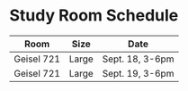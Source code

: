 # Study Room Schedule

| Room        | Size        | Date           |
| ----------- | ----------- |--------------- |
| Geisel 721  | Large       | Sept. 18, 3-6pm |
| Geisel 721  | Large       | Sept. 19, 3-6pm |